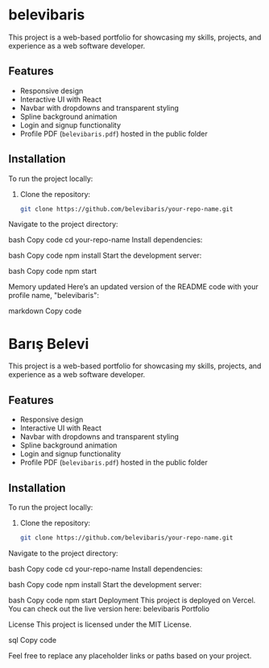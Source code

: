 # belevibaris

This project is a web-based portfolio for showcasing my skills, projects, and experience as a web software developer.

## Features

- Responsive design
- Interactive UI with React
- Navbar with dropdowns and transparent styling
- Spline background animation
- Login and signup functionality
- Profile PDF (`belevibaris.pdf`) hosted in the public folder

## Installation

To run the project locally:

1. Clone the repository:

   ```bash
   git clone https://github.com/belevibaris/your-repo-name.git
Navigate to the project directory:

bash
Copy code
cd your-repo-name
Install dependencies:

bash
Copy code
npm install
Start the development server:

bash
Copy code
npm start

Memory updated
Here’s an updated version of the README code with your profile name, "belevibaris":

markdown
Copy code
# Barış Belevi

This project is a web-based portfolio for showcasing my skills, projects, and experience as a web software developer.

## Features

- Responsive design
- Interactive UI with React
- Navbar with dropdowns and transparent styling
- Spline background animation
- Login and signup functionality
- Profile PDF (`belevibaris.pdf`) hosted in the public folder

## Installation

To run the project locally:

1. Clone the repository:

   ```bash
   git clone https://github.com/belevibaris/your-repo-name.git
Navigate to the project directory:

bash
Copy code
cd your-repo-name
Install dependencies:

bash
Copy code
npm install
Start the development server:

bash
Copy code
npm start
Deployment
This project is deployed on Vercel. You can check out the live version here: belevibaris Portfolio

License
This project is licensed under the MIT License.

sql
Copy code

Feel free to replace any placeholder links or paths based on your project.
